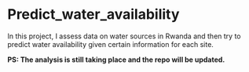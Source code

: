 # Predict_water_availability
In this project, I assess data on water sources in Rwanda and then try to predict water availability given certain information for each site. 

**PS: The analysis is still taking place and the repo will be updated.**
